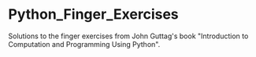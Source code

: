 # Python_Finger_Exercises
Solutions to the finger exercises from John Guttag's book "Introduction to Computation and Programming Using Python".
